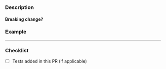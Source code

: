 ### Description

<!-- Describe the bug this PR fixes or the feature it adds. Link to any related issues and PRs -->

#### Breaking change?

<!-- If applicable, list the APIs/functionality which this PR breaks -->

### Example

<!-- If applicable, add an example on how this improves the application -->

---

### Checklist

- [ ] Tests added in this PR (if applicable)

